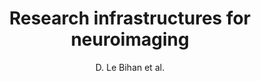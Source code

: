 ---
cat: ciel
subcat: neurophysics
bestof: false
author: D. Le Bihan et al.
title: Research infrastructures for neuroimaging
year: 2009
type: misc
---